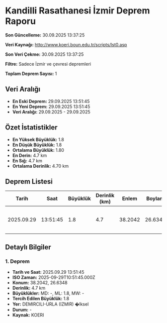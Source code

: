 # Kandilli Rasathanesi İzmir Deprem Raporu

**Son Güncelleme:** 30.09.2025 13:37:25

**Veri Kaynağı:** http://www.koeri.boun.edu.tr/scripts/lst0.asp

**Son Veri Çekme:** 30.09.2025 13:37:25

**Filtre:** Sadece İzmir ve çevresi depremleri

**Toplam Deprem Sayısı:** 1

## Veri Aralığı

- **En Eski Deprem:** 29.09.2025 13:51:45
- **En Yeni Deprem:** 29.09.2025 13:51:45
- **Veri Aralığı:** 29.09.2025 - 29.09.2025

## Özet İstatistikler

- **En Yüksek Büyüklük:** 1.8
- **En Düşük Büyüklük:** 1.8
- **Ortalama Büyüklük:** 1.80
- **En Derin:** 4.7 km
- **En Sığ:** 4.7 km
- **Ortalama Derinlik:** 4.70 km

## Deprem Listesi

| Tarih | Saat | Büyüklük | Derinlik (km) | Enlem | Boylam | Konum | Durum |
|-------|------|----------|---------------|-------|--------|-------|-------|
| 2025.09.29 | 13:51:45 | 1.8 | 4.7 | 38.2042 | 26.6348 | DEMIRCILI-URLA (IZMIR) �lksel | - |

## Detaylı Bilgiler

### 1. Deprem

- **Tarih ve Saat:** 2025.09.29 13:51:45
- **ISO Zaman:** 2025-09-29T10:51:45.000Z
- **Konum:** 38.2042, 26.6348
- **Derinlik:** 4.7 km
- **Büyüklükler:** MD: -, ML: 1.8, MW: -
- **Tercih Edilen Büyüklük:** 1.8
- **Yer:** DEMIRCILI-URLA (IZMIR) �lksel
- **Durum:** -
- **Kaynak:** KOERI

